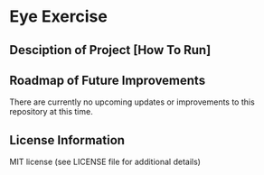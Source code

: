 # Eye Exercise

## Desciption of Project [How To Run]


## Roadmap of Future Improvements
There are currently no upcoming updates or improvements to this repository at this time.

## License Information
MIT license (see LICENSE file for additional details)
